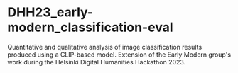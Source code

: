 # DHH23_early-modern_classification-eval
Quantitative and qualitative analysis of image classification results produced using a CLIP-based model. Extension of the Early Modern group's work during the Helsinki Digital Humanities Hackathon 2023.
